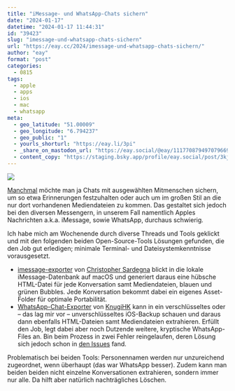 ```yaml
---
title: "iMessage- und WhatsApp-Chats sichern"
date: "2024-01-17"
datetime: "2024-01-17 11:44:31"
id: "39423"
slug: "imessage-und-whatsapp-chats-sichern"
url: "https://eay.cc/2024/imessage-und-whatsapp-chats-sichern/"
author: "eay"
format: "post"
categories:
  - 0815
tags:
  - apple
  - apps
  - ios
  - mac
  - whatsapp
meta:
  - geo_latitude: "51.00009"
  - geo_longitude: "6.794237"
  - geo_public: "1"
  - yourls_shorturl: "https://eay.li/3pi"
  - _share_on_mastodon_url: "https://eay.social/@eay/111770879497079669"
  - content_copy: "https://staging.bsky.app/profile/eay.social/post/3kj6brp3usc26"
---
```


![](https://eay.cc/uploads/2024/imessage-backup.png)

[Manchmal](https://eay.cc/2024/mama/) möchte man ja Chats mit ausgewählten Mitmenschen sichern, um so etwa Erinnerungen festzuhalten oder auch um im großen Stil an die nur dort vorhandenen Mediendateien zu kommen. Das gestaltet sich jedoch bei den diversen Messengern, in unserem Fall namentlich Apples Nachrichten a.k.a. iMessage, sowie WhatsApp, durchaus schwierig.

Ich habe mich am Wochenende durch diverse Threads und Tools geklickt und mit den folgenden beiden Open-Source-Tools Lösungen gefunden, die den Job gut erledigen; minimale Terminal- und Datei­system­kenntnisse vorausgesetzt.

- [imessage-exporter](https://github.com/ReagentX/imessage-exporter/) von [Christopher Sardegna](https://github.com/ReagentX) blickt in die lokale iMessage-Datenbank auf macOS und generiert daraus eine hübsche HTML-Datei für jede Konversation samt Mediendateien, blauen und grünen Bubbles. Jede Konversation bekommt dabei ein eigenes Asset-Folder für optimale Portabilität.
- [WhatsApp-Chat-Exporter](https://github.com/KnugiHK/WhatsApp-Chat-Exporter) von [KnugiHK](https://github.com/KnugiHK) kann in ein verschlüsseltes oder – das lag mir vor – unverschlüsseltes iOS-Backup schauen und daraus dann ebenfalls HTML-Dateien samt Mediendateien extrahieren. Erfüllt den Job, legt dabei aber noch Dutzende weitere, kryptische WhatsApp-Files an. Bin beim Prozess in zwei Fehler reingelaufen, deren Lösung sich jedoch schon in [den Issues](https://github.com/KnugiHK/WhatsApp-Chat-Exporter/issues) fand.

Problematisch bei beiden Tools: Personennamen werden nur unzureichend zugeordnet, wenn überhaupt (das war WhatsApp besser). Zudem kann man beiden beiden nicht einzelne Konversationen extrahieren, sondern immer nur alle. Da hilft aber natürlich nachträgliches Löschen.
